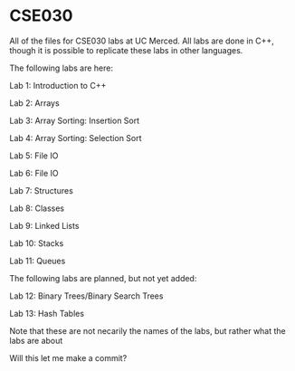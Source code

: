 # CSE030
All of the files for CSE030 labs at UC Merced.
All labs are done in C++, though it is possible to replicate these labs in other languages.

The following labs are here:

Lab 1: Introduction to C++

Lab 2: Arrays

Lab 3: Array Sorting: Insertion Sort

Lab 4: Array Sorting: Selection Sort

Lab 5: File IO

Lab 6: File IO

Lab 7: Structures

Lab 8: Classes

Lab 9: Linked Lists

Lab 10: Stacks

Lab 11: Queues


The following labs are planned, but not yet added:

Lab 12: Binary Trees/Binary Search Trees

Lab 13: Hash Tables

Note that these are not necarily the names of the labs, but rather what the labs are about

Will this let me make a commit?